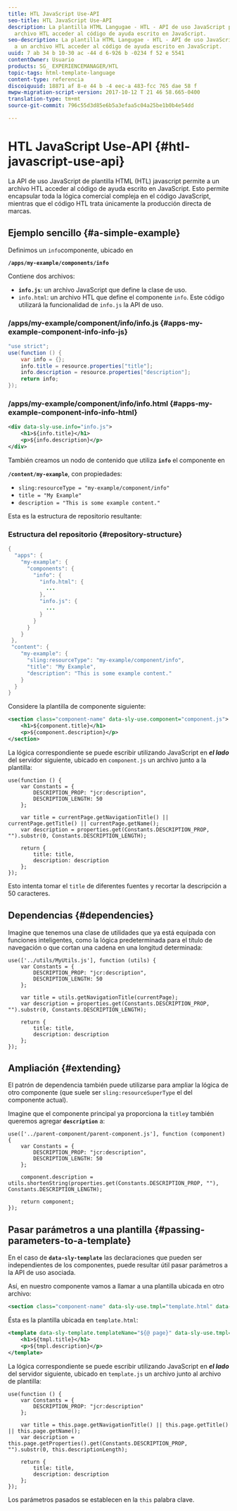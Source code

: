 ```yaml
---
title: HTL JavaScript Use-API
seo-title: HTL JavaScript Use-API
description: La plantilla HTML Langugae - HTL - API de uso JavaScript permite a un
  archivo HTL acceder al código de ayuda escrito en JavaScript.
seo-description: La plantilla HTML Langugae - HTL - API de uso JavaScript permite
  a un archivo HTL acceder al código de ayuda escrito en JavaScript.
uuid: 7 ab 34 b 10-30 ac -44 d 6-926 b -0234 f 52 e 5541
contentOwner: Usuario
products: SG_ EXPERIENCEMANAGER/HTL
topic-tags: html-template-language
content-type: referencia
discoiquuid: 18871 af 8-e 44 b -4 eec-a 483-fcc 765 dae 58 f
mwpw-migration-script-version: 2017-10-12 T 21 46 58.665-0400
translation-type: tm+mt
source-git-commit: 796c55d3d85e6b5a3efaa5c04a25be1b0b4e54dd

---
```



# HTL JavaScript Use-API {#htl-javascript-use-api}

La API de uso JavaScript de plantilla HTML (HTL) javascript permite a un archivo HTL acceder al código de ayuda escrito en JavaScript. Esto permite encapsular toda la lógica comercial compleja en el código JavaScript, mientras que el código HTL trata únicamente la producción directa de marcas.

## Ejemplo sencillo {#a-simple-example}

Definimos un `info`componente, ubicado en

**`/apps/my-example/components/info`**

Contiene dos archivos:

* **`info.js`**: un archivo JavaScript que define la clase de uso.
* `info.html`: un archivo HTL que define el componente `info`. Este código utilizará la funcionalidad de `info.js` la API de uso.

### /apps/my-example/component/info/info.js {#apps-my-example-component-info-info-js}

```java
"use strict";
use(function () {
    var info = {};    
    info.title = resource.properties["title"];
    info.description = resource.properties["description"];    
    return info;
});
```

### /apps/my-example/component/info/info.html {#apps-my-example-component-info-info-html}

```xml
<div data-sly-use.info="info.js">
    <h1>${info.title}</h1>
    <p>${info.description}</p>
</div>
```

También creamos un nodo de contenido que utiliza **`info`** el componente en

**`/content/my-example`**, con propiedades:

* `sling:resourceType = "my-example/component/info"`
* `title = "My Example"`
* `description = "This is some example content."`

Esta es la estructura de repositorio resultante:

### Estructura del repositorio {#repository-structure}

```java
{
  "apps": {
    "my-example": {
      "components": {
        "info": {
          "info.html": {
            ...
          }, 
          "info.js": {
            ...
          }
        }
      }
    }
 },     
 "content": {
    "my-example": {
      "sling:resourceType": "my-example/component/info",
      "title": "My Example",
      "description": "This is some example content."
    }
  }
}
```

Considere la plantilla de componente siguiente:

```xml
<section class="component-name" data-sly-use.component="component.js">
    <h1>${component.title}</h1>
    <p>${component.description}</p>
</section>
```

La lógica correspondiente se puede escribir utilizando JavaScript en ***el lado*** del servidor siguiente, ubicado en `component.js` un archivo junto a la plantilla:

```
use(function () {
    var Constants = {
        DESCRIPTION_PROP: "jcr:description",
        DESCRIPTION_LENGTH: 50
    };
 
    var title = currentPage.getNavigationTitle() || currentPage.getTitle() || currentPage.getName();
    var description = properties.get(Constants.DESCRIPTION_PROP, "").substr(0, Constants.DESCRIPTION_LENGTH);
 
    return {
        title: title,
        description: description
    };
});
```

Esto intenta tomar el `title` de diferentes fuentes y recortar la descripción a 50 caracteres.

## Dependencias {#dependencies}

Imagine que tenemos una clase de utilidades que ya está equipada con funciones inteligentes, como la lógica predeterminada para el título de navegación o que cortan una cadena en una longitud determinada:

```
use(['../utils/MyUtils.js'], function (utils) {
    var Constants = {
        DESCRIPTION_PROP: "jcr:description",
        DESCRIPTION_LENGTH: 50
    };
 
    var title = utils.getNavigationTitle(currentPage);
    var description = properties.get(Constants.DESCRIPTION_PROP, "").substr(0, Constants.DESCRIPTION_LENGTH);
 
    return {
        title: title,
        description: description
    };
});
```

## Ampliación {#extending}

El patrón de dependencia también puede utilizarse para ampliar la lógica de otro componente (que suele ser `sling:resourceSuperType` el del componente actual).

Imagine que el componente principal ya proporciona la `title`y también queremos agregar **`description`** a:

```
use(['../parent-component/parent-component.js'], function (component) {
    var Constants = {
        DESCRIPTION_PROP: "jcr:description",
        DESCRIPTION_LENGTH: 50
    };
 
    component.description = utils.shortenString(properties.get(Constants.DESCRIPTION_PROP, ""), Constants.DESCRIPTION_LENGTH);
 
    return component;
});
```

## Pasar parámetros a una plantilla {#passing-parameters-to-a-template}

En el caso de **`data-sly-template`** las declaraciones que pueden ser independientes de los componentes, puede resultar útil pasar parámetros a la API de uso asociada.

Así, en nuestro componente vamos a llamar a una plantilla ubicada en otro archivo:

```xml
<section class="component-name" data-sly-use.tmpl="template.html" data-sly-call="${tmpl.templateName @ page=currentPage}"></section>
```

Ésta es la plantilla ubicada en `template.html`:

```xml
<template data-sly-template.templateName="${@ page}" data-sly-use.tmpl="${'template.js' @ page=page, descriptionLength=50}">
    <h1>${tmpl.title}</h1>
    <p>${tmpl.description}</p>
</template>
```

La lógica correspondiente se puede escribir utilizando JavaScript en ***el lado*** del servidor siguiente, ubicado en `template.js` un archivo junto al archivo de plantilla:

```
use(function () {
    var Constants = {
        DESCRIPTION_PROP: "jcr:description"
    };
 
    var title = this.page.getNavigationTitle() || this.page.getTitle() || this.page.getName();
    var description = this.page.getProperties().get(Constants.DESCRIPTION_PROP, "").substr(0, this.descriptionLength);
 
    return {
        title: title,
        description: description
    };
});
```

Los parámetros pasados se establecen en la `this` palabra clave.
